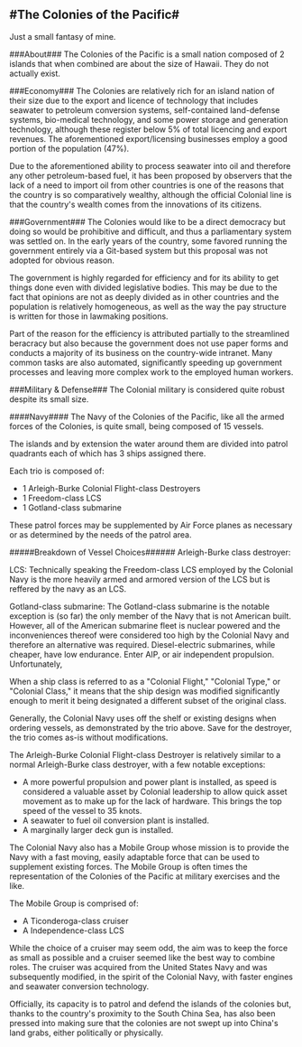 #The Colonies of the Pacific#
----------------------------
Just a small fantasy of mine.

###About###
The Colonies of the Pacific is a small nation composed of 2 islands that when combined are about the size of Hawaii.  They do not actually exist.  

###Economy###
The Colonies are relatively rich for an island nation of their size due to the export and licence of technology that includes seawater to petroleum conversion systems, self-contained land-defense systems, bio-medical technology, and some power storage and generation technology, although these register below 5% of total licencing and export revenues.  The aforementioned export/licensing businesses employ a good portion of the population (47%).

Due to the aforementioned ability to process seawater into oil and therefore any other petroleum-based fuel, it has been proposed by observers that the lack of a need to import oil from other countries is one of the reasons that the country is so comparatively wealthy, although the official Colonial line is that the country's wealth comes from the innovations of its citizens.

###Government###
The Colonies would like to be a direct democracy but doing so would be prohibitive and difficult, and thus a parliamentary system was settled on.  In the early years of the country, some favored running the government entirely via a Git-based system but this proposal was not adopted for obvious reason.

The government is highly regarded for efficiency and for its ability to get things done even with divided legislative bodies.  This may be due to the fact that opinions are not as deeply divided as in other countries and the population is relatively homogeneous, as well as the way the pay structure is written for those in lawmaking positions.  

Part of the reason for the efficiency is attributed partially to the streamlined beracracy but also because the government does not use paper forms and conducts a majority of its business on the country-wide intranet.  Many common tasks are also automated, significantly speeding up government processes and leaving more complex work to the employed human workers.

###Military & Defense###
The Colonial military is considered quite robust despite its small size.  

####Navy####
The Navy of the Colonies of the Pacific, like all the armed forces of the Colonies, is quite small, being composed of 15 vessels.

The islands and by extension the water around them are divided into patrol quadrants each of which has 3 ships assigned  there.

Each trio is composed of:

- 1 Arleigh-Burke Colonial Flight-class Destroyers
- 1 Freedom-class LCS
- 1 Gotland-class submarine

These patrol forces may be supplemented by Air Force planes as necessary or as determined by the needs of the patrol area.

#####Breakdown of Vessel Choices######
Arleigh-Burke class destroyer:

LCS:  Technically speaking the Freedom-class LCS employed by the Colonial Navy is the more heavily armed and armored version of the LCS but is reffered by the navy as an LCS.

Gotland-class submarine: The Gotland-class submarine is the notable exception is (so far) the only member of the Navy that is not American built.  However, all of the American submarine fleet is nuclear powered and the inconveniences thereof were considered too high by the Colonial Navy and therefore an alternative was required.  Diesel-electric submarines, while cheaper, have low endurance.  Enter AIP, or air independent propulsion.  Unfortunately, 

When a ship class is referred to as a "Colonial Flight," "Colonial Type," or "Colonial Class," it means that the ship design was modified significantly enough to merit it being designated a different subset of the original class.

Generally, the Colonial Navy uses off the shelf or existing designs when ordering vessels, as demonstrated by the trio above.  Save for the destroyer, the trio comes as-is without modifications.  

The Arleigh-Burke Colonial Flight-class Destroyer is relatively similar to a normal Arleigh-Burke class destroyer, with a few notable exceptions:

- A more powerful propulsion and power plant is installed, as speed is considered a valuable asset by Colonial leadership to allow quick asset movement as to make up for the lack of hardware.  This brings the top speed of the vessel to 35 knots.
-  A seawater to fuel oil conversion plant is installed.
-  A marginally larger deck gun is installed.

The Colonial Navy also has a Mobile Group whose mission is to provide the Navy with a fast moving, easily adaptable force that can be used to supplement existing forces.  The Mobile Group is often times the representation of the Colonies of the Pacific at military exercises and the like.

The Mobile Group is comprised of:

- A Ticonderoga-class cruiser
- A Independence-class LCS

While the choice of a cruiser may seem odd, the aim was to keep the force as small as possible and a cruiser seemed like the best way to combine roles.  The cruiser was acquired from the United States Navy and was subsequently modified, in the spirit of the Colonial Navy, with faster engines and seawater conversion technology.

Officially, its capacity is to patrol and defend the islands of the colonies but, thanks to the country's proximity to the South China Sea, has also been pressed into making sure that the colonies are not swept up into China's land grabs, either politically or physically.




